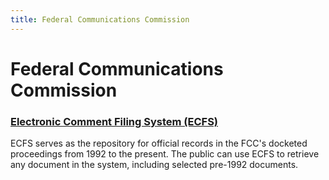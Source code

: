 ```yaml
---
title: Federal Communications Commission
---
```


# Federal Communications Commission

### [Electronic Comment Filing System (ECFS)](https://www.fcc.gov/ecfs/public-api-docs.html)
ECFS serves as the repository for official records in the FCC's docketed proceedings from 1992 to the present. The public can use ECFS to retrieve any document in the system, including selected pre-1992 documents.

